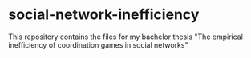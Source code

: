 # social-network-inefficiency
This repository contains the files for my bachelor thesis "The empirical inefficiency of coordination games in social networks"
